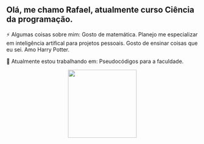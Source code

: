 ## Olá, me chamo Rafael, atualmente curso Ciência da programação.

⚡ Algumas coisas sobre mim: 
      Gosto de matemática.
      Planejo me especializar em inteligência artifical para projetos pessoais.
      Gosto de ensinar coisas que eu sei.
      Amo Harry Potter.

 🔭 Atualmente estou trabalhando em: Pseudocódigos para a faculdade.
 

<div align="center">
  <a href="https://github.com/RafaelSSchneider">
  <img height="180em" src="https://github-readme-stats.vercel.app/api?username=RafaelSSchneider&show_icons=true&theme=dracula&include_all_commits=true&count_private=true"/>
  <!-- <img height="180em" src="https://github-readme-stats.vercel.app/api/top-langs/?username=RafaelSSchneider&layout=compact&langs_count=7&theme=dracula"/>
 -->
</div>

  ##

<!--
**RafaelSSchneider/RafaelSSchneider** is a ✨ _special_ ✨ repository because its `README.md` (this file) appears on your GitHub profile.

Here are some ideas to get you started:

- 🔭 I’m currently working on ...
- 🌱 I’m currently learning ...
- 👯 I’m looking to collaborate on ...
- 🤔 I’m looking for help with ...
- 💬 Ask me about ...
- 📫 How to reach me: ...
- 😄 Pronouns: ...
- ⚡ Fun fact: ...
-->
